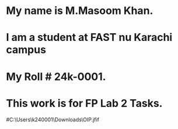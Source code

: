 # My name is M.Masoom Khan. <br/>
# I am a student at FAST nu Karachi campus  <br/>
# My Roll # 24k-0001.  <br/>
# This work is for FP Lab 2 Tasks.  <br/>
#C:\Users\k240001\Downloads\OIP.jfif
